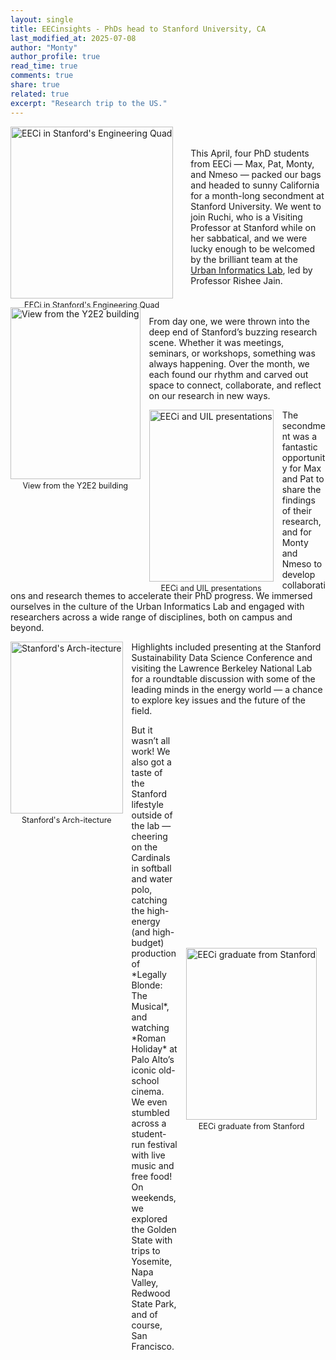 ```yaml
---
layout: single
title: EECinsights - PhDs head to Stanford University, CA
last_modified_at: 2025-07-08
author: "Monty"
author_profile: true
read_time: true
comments: true
share: true
related: true
excerpt: "Research trip to the US."
---
```


<div style="display: flex; align-items: center; gap: 1em;">
  <div class="imageWrapper">
    <a href="/Images/EECinsights/EECI-YEE-group.png" target="_blank">
      <img src="{{ '/Images/EECinsights/EECI-YEE-group.png' | relative_url }}" alt="EECi in Stanford's Engineering Quad"/>
    </a>
    <div class="imageCaption">EECi in Stanford's Engineering Quad</div>
  </div>
  <div style="flex: 2;">
    This April, four PhD students from EECi — Max, Pat, Monty, and Nmeso — packed our bags and headed to sunny California for a month-long secondment at Stanford University. We went to join Ruchi, who is a Visiting Professor at Stanford while on her sabbatical, and we were lucky enough to be welcomed by the brilliant team at the <a href="https://www.uil.stanford.edu/">Urban Informatics Lab</a>, led by Professor Rishee Jain.
  </div>
</div>

<div class="imageWrapper">
  <a href="Images/EECinsights/EECI-YEE stanford.png" target="_blank">
    <img src="{{ 'Images/EECinsights/EECI-YEE stanford.png' | relative_url }}" alt="View from the Y2E2 building"/>
  </a>
  <div class="imageCaption">View from the Y2E2 building</div>
</div>

From day one, we were thrown into the deep end of Stanford’s buzzing research scene. Whether it was meetings, seminars, or workshops, something was always happening. Over the month, we each found our rhythm and carved out space to connect, collaborate, and reflect on our research in new ways.

<div class="imageWrapper">
  <a href="Images/EECinsights/EECI-UIL.png" target="_blank">
    <img src="{{ 'Images/EECinsights/EECI-UIL.png' | relative_url }}" alt="EECi and UIL presentations"/>
  </a>
  <div class="imageCaption">EECi and UIL presentations</div>
</div>

The secondment was a fantastic opportunity for Max and Pat to share the findings of their research, and for Monty and Nmeso to develop collaborations and research themes to accelerate their PhD progress. We immersed ourselves in the culture of the Urban Informatics Lab and engaged with researchers across a wide range of disciplines, both on campus and beyond.

<div class="imageWrapper">
  <a href="/Images/EECinsights/EECI-Stanford-Arch.png" target="_blank">
    <img src="{{ '/Images/EECinsights/EECI-Stanford-Arch.png' | relative_url }}" alt="Stanford's Arch-itecture"/>
  </a>
  <div class="imageCaption">Stanford's Arch-itecture</div>
</div>

Highlights included presenting at the Stanford Sustainability Data Science Conference and visiting the Lawrence Berkeley National Lab for a roundtable discussion with some of the leading minds in the energy world — a chance to explore key issues and the future of the field.

<div style="display: flex; align-items: center; gap: 1em;">
  <div style="flex: 2;">
    But it wasn’t all work! We also got a taste of the Stanford lifestyle outside of the lab — cheering on the Cardinals in softball and water polo, catching the high-energy (and high-budget) production of *Legally Blonde: The Musical*, and watching *Roman Holiday* at Palo Alto’s iconic old-school cinema. We even stumbled across a student-run festival with live music and free food! On weekends, we explored the Golden State with trips to Yosemite, Napa Valley, Redwood State Park, and of course, San Francisco.
  </div>
  <div class="imageWrapper">
    <a href="Images/EECinsights/EECI-stanford.png" target="_blank">
      <img src="{{ 'Images/EECinsights/EECI-stanford.png' | relative_url }}" alt="EECi graduate from Stanford"/>
    </a>
    <div class="imageCaption">EECi graduate from Stanford</div>
  </div>
</div>


<style>
.imageWrapper {
  height: 275px;
  float: left;
  position: relative;
  margin-bottom: 1em;
  margin-right: 1em;
}

.imageWrapper img {
  height: 100%;
  transition: all 0.3s ease;
}

.imageWrapper:hover img {
  height: 300px;
}

.imageCaption {
  font-size: 0.9em;
  text-align: center;
  margin-top: 0.3em;
}
</style>

